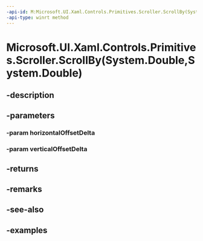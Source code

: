 ```yaml
---
-api-id: M:Microsoft.UI.Xaml.Controls.Primitives.Scroller.ScrollBy(System.Double,System.Double)
-api-type: winrt method
---
```


# Microsoft.UI.Xaml.Controls.Primitives.Scroller.ScrollBy(System.Double,System.Double)

<!--
public Microsoft.UI.Xaml.Controls.ScrollInfo ScrollBy (double horizontalOffsetDelta, double verticalOffsetDelta);
-->


## -description

## -parameters

### -param horizontalOffsetDelta

### -param verticalOffsetDelta

## -returns

## -remarks

## -see-also

## -examples


